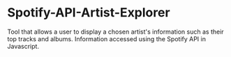 # Spotify-API-Artist-Explorer
Tool that allows a user to display a chosen artist's information such as their top tracks and albums. Information accessed using the Spotify API in Javascript.
